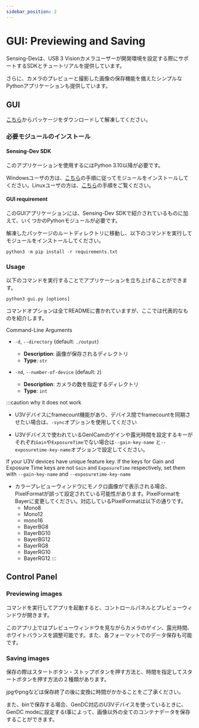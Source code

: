```yaml
---
sidebar_position: 2
---
```


# GUI: Previewing and Saving

Sensing-Devは、USB 3 Visionカメラユーザーが開発環境を設定する際にサポートするSDKとチュートリアルを提供しています。

さらに、カメラのプレビューと撮影した画像の保存機能を備えたシンプルなPythonアプリケーションも提供しています。

## GUI 

[こちら](https://github.com/Sensing-Dev/viewer/releases/tag/v0.1.0)からパッケージをダウンロードして解凍してください。

### 必要モジュールのインストール

#### Sensing-Dev SDK

このアプリケーションを使用するにはPython 3.10以降が必要です。

Windowsユーザの方は、[こちら](./../startup-guide/windows)の手順に従ってモジュールをインストールしてください。Linuxユーザの方は、[こちら](./../startup-guide/linux)の手順をご覧ください。

#### GUI requirement

このGUIアプリケーションには、Sensing-Dev SDKで紹介されているものに加えて、いくつかのPythonモジュールが必要です。

解凍したパッケージのルートディレクトリに移動し、以下のコマンドを実行してモジュールをインストールしてください。

```
python3 -m pip install -r requirements.txt
```

### Usage

以下のコマンドを実行することでアプリケーションを立ち上げることができます。

```
python3 gui.py [options]
```

コマンドオプションは全てREADMEに書かれていますが、ここでは代表的なものを紹介します。

Command-Line Arguments

- `-d`, `--directory` (default: `./output`)
  - **Description**: 画像が保存されるディレクトリ
  - **Type**: `str`
  
- `-nd`, `--number-of-device` (default: `2`)
  - **Description**: カメラの数を指定するディレクトリ
  - **Type**: `int`
  
:::caution why it does not work 
* U3Vデバイスにframecount機能があり、デバイス間でframecountを同期させたい場合は、`-sync`オプションを使用してください

* U3Vデバイスで使われているGenICamのゲインや露光時間を設定するキーがそれぞれ`Gain`や`ExposureTime`でない場合は`--gain-key-name` と`--exposuretime-key-name`オプションで設定してください。

If your U3V devices have unique feature key. If the keys for Gain and Exposure Time keys are not `Gain` and `ExposureTime` respectively, set them with `--gain-key-name` and `--exposuretime-key-name`

* カラープレビューウィンドウにモノクロ画像がで表示される場合、PixelFormatが誤って設定されている可能性があります。PixelFormatをBayerに変更してください。対応しているPixelFormatは以下の通りです。
  * Mono8
  * Mono12
  * mono16
  * BayerBG8
  * BayerBG10
  * BayerBG12
  * BayerRG8
  * BayerRG10
  * BayerRG12
:::


## Control Panel

### Previewing images

コマンドを実行してアプリを起動すると、コントロールパネルとプレビューウィンドウが開きます。

このアプリ上ではプレビューウィンドウを見ながらカメラのゲイン、露光時間、ホワイトバランスを調整可能です。また、各フォーマットでのデータ保存も可能です。

### Saving images

保存の際はスタートボタン・ストップボタンを押す方法と、時間を指定してスタートボタンを押す方法の２種類があります。

jpgやpngなどは保存終了の後に変換に時間がかかることをご了承ください。

また、binで保存する場合、GenDC対応のU3Vデバイスを使っているときに、GenDC modeに設定するt事によって、画像以外の全てのコンテナデータを保存することができます。